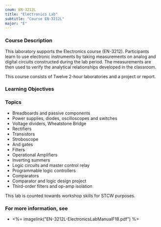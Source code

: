 ```yaml
---
cnum: EN-3212L
title: "Electronics Lab"
subtitle: "Course EN-3212L"
major: "E"
---
```

### Course Description

This laboratory supports the Electronics course (EN-3212). Participants learn to use electronic instruments by taking measurements on analog and digital circuits constructed during the lab period. The measurements are then used to verify the analytical relationships developed in the classroom.

This course consists of Twelve 2-hour laboratories and a project or report.


### Learning Objectives



### Topics

* Breadboards and passive components
* Power supplies, diodes, oscilloscopes and switches
* Voltage dividers, Wheatstone Bridge
* Rectifiers
* Transistors
* Stroboscope
* And gates
* Filters
* Operational Amplifiers
* Inverting summers
* Logic circuits and master control relay
* Programmable logic controllers
* Comparators
* Comparator and logic design project
* Third-order filters and op-amp isolation

This lab is counted towards workshop skills for STCW purposes.

### For more information, see 

* <%= imagelink("EN-3212L-ElectronicsLabManualF18.pdf") %> 



